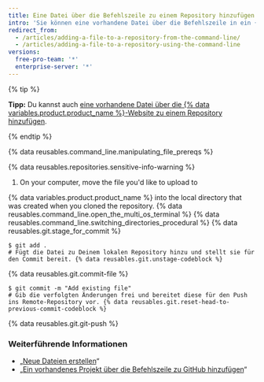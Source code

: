 ```yaml
---
title: Eine Datei über die Befehlszeile zu einem Repository hinzufügen
intro: 'Sie können eine vorhandene Datei über die Befehlszeile in ein {% data variables.product.product_name %}-Repository hochladen.'
redirect_from:
  - /articles/adding-a-file-to-a-repository-from-the-command-line/
  - /articles/adding-a-file-to-a-repository-using-the-command-line
versions:
  free-pro-team: '*'
  enterprise-server: '*'
---
```


{% tip %}

**Tipp:** Du kannst auch [eine vorhandene Datei über die {% data variables.product.product_name %}-Website zu einem Repository hinzufügen](/articles/adding-a-file-to-a-repository).

{% endtip %}

{% data reusables.command_line.manipulating_file_prereqs %}

{% data reusables.repositories.sensitive-info-warning %}

1. On your computer, move the file you'd like to upload to

{% data variables.product.product_name %} into the local directory that was created when you cloned the repository.
{% data reusables.command_line.open_the_multi_os_terminal %}
{% data reusables.command_line.switching_directories_procedural %}
{% data reusables.git.stage_for_commit %}
  ```shell
  $ git add .
  # Fügt die Datei zu Deinem lokalen Repository hinzu und stellt sie für den Commit bereit. {% data reusables.git.unstage-codeblock %}
  ```
{% data reusables.git.commit-file %}
  ```shell
  $ git commit -m "Add existing file"
  # Gib die verfolgten Änderungen frei und bereitet diese für den Push ins Remote-Repository vor. {% data reusables.git.reset-head-to-previous-commit-codeblock %}
  ```
{% data reusables.git.git-push %}

### Weiterführende Informationen

- „[Neue Dateien erstellen](/articles/creating-new-files)“
- „[Ein vorhandenes Projekt über die Befehlszeile zu GitHub hinzufügen](/articles/adding-an-existing-project-to-github-using-the-command-line)“
